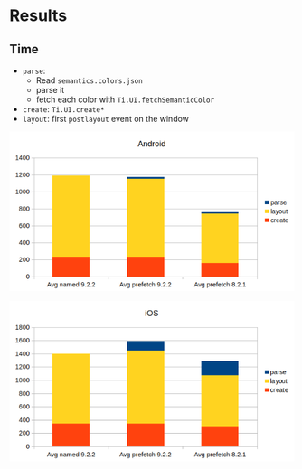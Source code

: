 # Results

## Time

* `parse`:
  * Read `semantics.colors.json`
  * parse it
  * fetch each color with `Ti.UI.fetchSemanticColor`
* `create`: `Ti.UI.create*`
* `layout`: first `postlayout` event on the window

![android](results/time/android.png)

![ios](results/time/ios.png)

